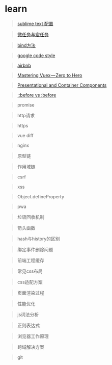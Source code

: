 # learn

> [sublime text 配置](https://github.com/helloyangzhi/blogs/issues/1)

> [微任务与宏任务](https://juejin.im/post/5b73d7a6518825610072b42b)

> [bind方法](https://blog.csdn.net/daimomo000/article/details/72897035)

> [google code style](https://github.com/google/styleguide)

> [airbnb](https://github.com/airbnb/javascript)

> [Mastering Vuex — Zero to Hero](https://github.com/helloyangzhi/blogs/issues/2)

> [Presentational and Container Components](https://medium.com/@dan_abramov/smart-and-dumb-components-7ca2f9a7c7d0)

> [::before vs :before](https://css-tricks.com/to-double-color-or-not-do-double-colon/)

> promise

> http请求

> https

> vue diff

> nginx

> 原型链

> 作用域链

> csrf

> xss

> Object.defineProperty

> pwa

> 垃圾回收机制

> 箭头函数

> hash与history的区别

> 绑定事件删除问题

> 前端工程缓存

> 常见css布局

> css适配方案

> 页面渲染过程

> 性能优化

> js词法分析

> 正则表达式

> 浏览器工作原理

> 跨域解决方案

> git
